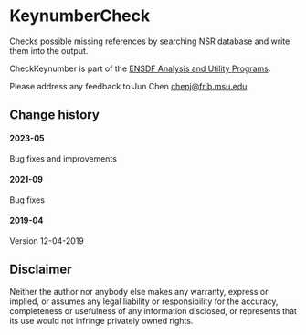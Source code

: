 # KeynumberCheck
Checks possible missing references by searching NSR database and write them into the output. 

CheckKeynumber is part of the [ENSDF Analysis and Utility Programs](https://nds.iaea.org/public/ensdf_pgm/).

Please address any feedback to Jun Chen chenj@frib.msu.edu

## Change history

#### 2023-05
Bug fixes and improvements

#### 2021-09
Bug fixes

#### 2019-04
Version 12-04-2019

## Disclaimer

Neither the author nor anybody else makes any warranty, express or implied, or assumes any legal liability or responsibility for the accuracy, completeness or usefulness of any information disclosed, or represents that its use would not infringe privately owned rights.
